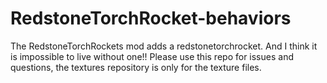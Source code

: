 # RedstoneTorchRocket-behaviors
The RedstoneTorchRockets mod adds a redstonetorchrocket. And I think it is impossible to live without one!!
Please use this repo for issues and questions, the textures repository is only for the texture files.
